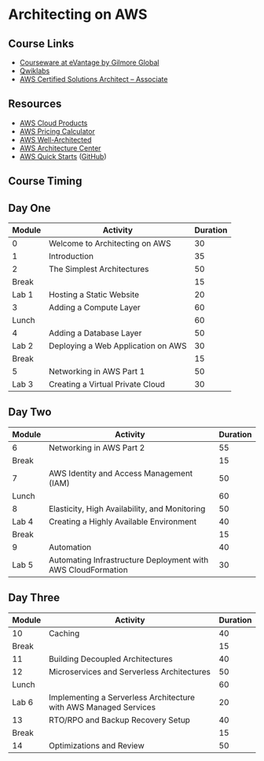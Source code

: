 # Architecting on AWS

## Course Links

* [Courseware at eVantage by Gilmore Global](https://evantage.gilmoreglobal.com/#/user/signin)
* [Qwiklabs](https://ddls.qwiklabs.com/)
* [AWS Certified Solutions Architect – Associate](https://aws.amazon.com/certification/certified-solutions-architect-associate/)

## Resources

* [AWS Cloud Products](https://aws.amazon.com/products/)
* [AWS Pricing Calculator](https://calculator.aws/#/)
* [AWS Well-Architected](https://aws.amazon.com/architecture/well-architected/)
* [AWS Architecture Center](https://aws.amazon.com/architecture/)
* [AWS Quick Starts](https://aws.amazon.com/quickstart/) ([GitHub](https://github.com/aws-quickstart/))

## Course Timing

## Day One

|Module|Activity|Duration|
|-|-|-|
|0|Welcome to Architecting on AWS|30|
|1|Introduction|35|
|2|The Simplest Architectures|50|
|Break||15|
|Lab 1|Hosting a Static Website|20|
|3|Adding a Compute Layer|60|
|Lunch||60|
|4|Adding a Database Layer|50|
|Lab 2|Deploying a Web Application on AWS|30|
|Break||15|
|5|Networking in AWS Part 1|50|
|Lab 3|Creating a Virtual Private Cloud|30|

## Day Two

|Module|Activity|Duration|
|-|-|-|
|6|Networking in AWS Part 2|55|
|Break||15|
|7|AWS Identity and Access Management (IAM)|50|
|Lunch||60|
|8|Elasticity, High Availability, and Monitoring|50|
|Lab 4|Creating a Highly Available Environment|40|
|Break||15|
|9|Automation|40|
|Lab 5|Automating Infrastructure Deployment with AWS CloudFormation|30|

## Day Three

|Module|Activity|Duration|
|-|-|-|
|10|Caching|40|
|Break||15|
|11|Building Decoupled Architectures|40|
|12|Microservices and Serverless Architectures|50|
|Lunch||60|
|Lab 6|Implementing a Serverless Architecture with AWS Managed Services|20|
|13|RTO/RPO and Backup Recovery Setup|40|
|Break||15|
|14|Optimizations and Review|50|
